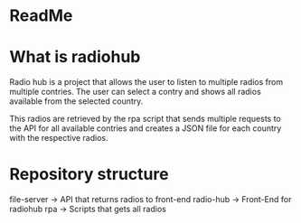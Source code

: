 # ReadMe

# What is radiohub
Radio hub is a project that allows the user to listen to multiple radios from multiple contries.
The user can select a contry and shows all radios available from the selected country.

This radios are retrieved by the rpa script that sends multiple requests to the API for all available contries and creates a JSON file for each country with the respective radios.

# Repository structure

file-server -> API that returns radios to front-end
radio-hub -> Front-End for radiohub
rpa -> Scripts that gets all radios
